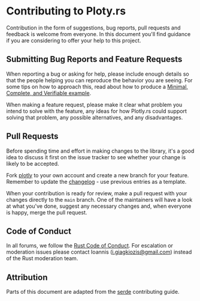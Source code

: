 # Contributing to Ploty.rs

Contribution in the form of suggestions, bug reports, pull requests and feedback is welcome from everyone. In this document you'll find guidance if you are considering to offer your help to this project.

## Submitting Bug Reports and Feature Requests

When reporting a bug or asking for help, please include enough details so that the people helping you can reproduce the behavior you are seeing. For some tips on how to approach this, read about how to produce a [Minimal, Complete, and Verifiable example].

[Minimal, Complete, and Verifiable example]: https://stackoverflow.com/help/mcve

When making a feature request, please make it clear what problem you intend to solve with the feature, any ideas for how  Plotly.rs could support solving that problem, any possible alternatives, and any disadvantages.

## Pull Requests

Before spending time and effort in making changes to the library, it's a good idea to discuss it first on the issue tracker to see whether your change is likely to be accepted.

Fork [plotly](https://github.com/plotly/plotly.rs.git) to your own account and create a new branch for your feature. Remember to update the [changelog](CHANGELOG.md) - use previous entries as a template.

When your contribution is ready for review, make a pull request with your changes directly to the `main` branch. One of the maintainers will have a look at what you've done, suggest any necessary changes and, when everyone is happy, merge the pull request.

## Code of Conduct

In all forums, we follow the [Rust Code of Conduct]. For escalation or moderation issues please contact Ioannis (i.giagkiozis@gmail.com) instead of the Rust moderation team.

[Rust Code of Conduct]: https://www.rust-lang.org/conduct.html

## Attribution

Parts of this document are adapted from the [serde](https://github.com/serde-rs/serde) contributing guide.